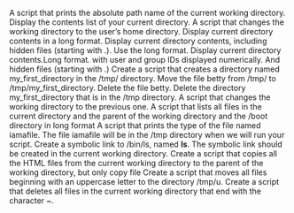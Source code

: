 A script that prints the absolute path name of the current working directory.
Display the contents list of your current directory.
A script that changes the working directory to the user’s home directory.
Display current directory contents in a long format.
Display current directory contents, including hidden files (starting with .). Use the long format.
Display current directory contents.Long format. with user and group IDs displayed numerically. And hidden files (starting with .)
Create a script that creates a directory named my_first_directory in the /tmp/ directory.
Move the file betty from /tmp/ to /tmp/my_first_directory.
Delete the file betty.
Delete the directory my_first_directory that is in the /tmp directory.
A script that changes the working directory to the previous one.
A script that lists all files in the current directory and the parent of the working directory and the /boot directory in long format
A script that prints the type of the file named iamafile. The file iamafile will be in the /tmp directory when we will run your script.
Create a symbolic link to /bin/ls, named __ls__. The symbolic link should be created in the current working directory.
Create a script that copies all the HTML files from the current working directory to the parent of the working directory, but only copy file
Create a script that moves all files beginning with an uppercase letter to the directory /tmp/u.
Create a script that deletes all files in the current working directory that end with the character ~.
